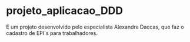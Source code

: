# projeto_aplicacao_DDD
É um projeto desenvolvido pelo especialista Alexandre Daccas, que faz o cadastro de EPI´s para trabalhadores.
